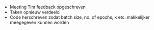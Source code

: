 * Meeting Tim feedback opgeschreven
* Taken opnieuw verdeeld
* Code herschreven zodat batch size, no. of epochs, k etc. makkelijker meegegeven kunnen worden
